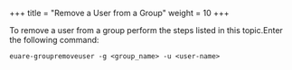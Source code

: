 +++
title = "Remove a User from a Group"
weight = 10
+++

To remove a user from a group perform the steps listed in this topic.Enter the following command: 

    euare-groupremoveuser -g <group_name> -u <user-name> 

